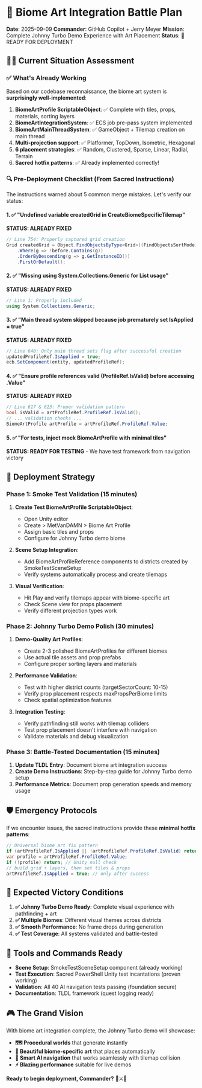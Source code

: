 # 🎨 Biome Art Integration Battle Plan

**Date**: 2025-09-09
**Commander**: GitHub Copilot + Jerry Meyer
**Mission**: Complete Johnny Turbo Demo Experience with Art Placement
**Status**: 🚀 READY FOR DEPLOYMENT

## 🧙‍♂️ Current Situation Assessment

### ✅ What's Already Working
Based on our codebase reconnaissance, the biome art system is **surprisingly well-implemented**:

1. **BiomeArtProfile ScriptableObject**: ✅ Complete with tiles, props, materials, sorting layers
2. **BiomeArtIntegrationSystem**: ✅ ECS job pre-pass system implemented
3. **BiomeArtMainThreadSystem**: ✅ GameObject + Tilemap creation on main thread
4. **Multi-projection support**: ✅ Platformer, TopDown, Isometric, Hexagonal
5. **6 placement strategies**: ✅ Random, Clustered, Sparse, Linear, Radial, Terrain
6. **Sacred hotfix patterns**: ✅ Already implemented correctly!

### 🔍 Pre-Deployment Checklist (From Sacred Instructions)

The instructions warned about 5 common merge mistakes. Let's verify our status:

#### 1. ✅ "Undefined variable createdGrid in CreateBiomeSpecificTilemap"
**STATUS: ALREADY FIXED**
```csharp
// Line 754: Properly captured grid creation
Grid createdGrid = Object.FindObjectsByType<Grid>((FindObjectsSortMode)FindObjectsInactive.Include)
    .Where(g => !before.Contains(g))
    .OrderByDescending(g => g.GetInstanceID())
    .FirstOrDefault();
```

#### 2. ✅ "Missing using System.Collections.Generic for List usage"
**STATUS: ALREADY FIXED**
```csharp
// Line 1: Properly included
using System.Collections.Generic;
```

#### 3. ✅ "Main thread system skipped because job prematurely set IsApplied = true"
**STATUS: ALREADY FIXED**
```csharp
// Line 640: Only main thread sets flag after successful creation
updatedProfileRef.IsApplied = true;
ecb.SetComponent(entity, updatedProfileRef);
```

#### 4. ✅ "Ensure profile references valid (ProfileRef.IsValid) before accessing .Value"
**STATUS: ALREADY FIXED**
```csharp
// Line 617 & 623: Proper validation pattern
bool isValid = artProfileRef.ProfileRef.IsValid();
// ... validation checks ...
BiomeArtProfile artProfile = artProfileRef.ProfileRef.Value;
```

#### 5. ✅ "For tests, inject mock BiomeArtProfile with minimal tiles"
**STATUS: READY FOR TESTING** - We have test framework from navigation victory

## 🎯 Deployment Strategy

### Phase 1: Smoke Test Validation (15 minutes)
1. **Create Test BiomeArtProfile ScriptableObject**:
   - Open Unity editor
   - Create > MetVanDAMN > Biome Art Profile
   - Assign basic tiles and props
   - Configure for Johnny Turbo demo biome

2. **Scene Setup Integration**:
   - Add BiomeArtProfileReference components to districts created by SmokeTestSceneSetup
   - Verify systems automatically process and create tilemaps

3. **Visual Verification**:
   - Hit Play and verify tilemaps appear with biome-specific art
   - Check Scene view for props placement
   - Verify different projection types work

### Phase 2: Johnny Turbo Demo Polish (30 minutes)
1. **Demo-Quality Art Profiles**:
   - Create 2-3 polished BiomeArtProfiles for different biomes
   - Use actual tile assets and prop prefabs
   - Configure proper sorting layers and materials

2. **Performance Validation**:
   - Test with higher district counts (targetSectorCount: 10-15)
   - Verify prop placement respects maxPropsPerBiome limits
   - Check spatial optimization features

3. **Integration Testing**:
   - Verify pathfinding still works with tilemap colliders
   - Test prop placement doesn't interfere with navigation
   - Validate materials and debug visualization

### Phase 3: Battle-Tested Documentation (15 minutes)
1. **Update TLDL Entry**: Document biome art integration success
2. **Create Demo Instructions**: Step-by-step guide for Johnny Turbo demo setup
3. **Performance Metrics**: Document prop generation speeds and memory usage

## 🛡️ Emergency Protocols

If we encounter issues, the sacred instructions provide these **minimal hotfix patterns**:

```csharp
// Universal biome art fix pattern
if (artProfileRef.IsApplied || !artProfileRef.ProfileRef.IsValid) return;
var profile = artProfileRef.ProfileRef.Value;
if (!profile) return; // Unity null check
// build grid + layers, then set tiles & props
artProfileRef.IsApplied = true; // only after success
```

## 🚀 Expected Victory Conditions

1. **✅ Johnny Turbo Demo Ready**: Complete visual experience with pathfinding + art
2. **✅ Multiple Biomes**: Different visual themes across districts
3. **✅ Smooth Performance**: No frame drops during generation
4. **✅ Test Coverage**: All systems validated and battle-tested

## 🧰 Tools and Commands Ready

- **Scene Setup**: SmokeTestSceneSetup component (already working)
- **Test Execution**: Sacred PowerShell Unity test incantations (proven working)
- **Validation**: All 40 AI navigation tests passing (foundation secure)
- **Documentation**: TLDL framework (quest logging ready)

## 🎮 The Grand Vision

With biome art integration complete, the Johnny Turbo demo will showcase:
- **🗺️ Procedural worlds** that generate instantly
- **🎨 Beautiful biome-specific art** that places automatically
- **🤖 Smart AI navigation** that works seamlessly with tilemap collision
- **⚡ Blazing performance** suitable for live demos

**Ready to begin deployment, Commander?** 🚀⚔️🎨
